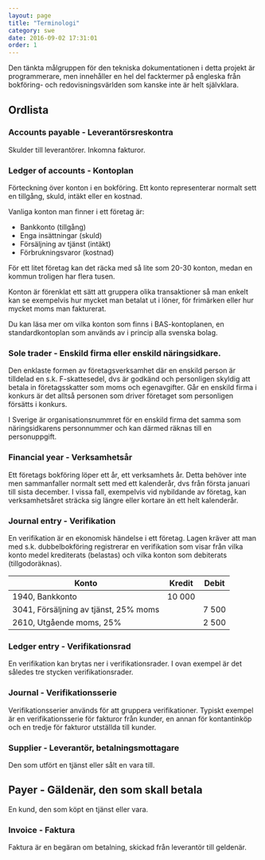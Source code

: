 ```yaml
---
layout: page
title: "Terminologi"
category: swe
date: 2016-09-02 17:31:01
order: 1
---
```

Den tänkta målgruppen för den tekniska dokumentationen i detta projekt är programmerare, men innehåller en hel
del facktermer på engleska från bokföring- och redovisningsvärlden som kanske inte är helt självklara.

## Ordlista

### Accounts payable - Leverantörsreskontra

Skulder till leverantörer. Inkomna fakturor.


### Ledger of accounts - Kontoplan

Förteckning över konton i en bokföring. Ett konto representerar normalt sett en tillgång, skuld, intäkt eller en kostnad.

Vanliga konton man finner i ett företag är:
* Bankkonto (tillgång)
* Enga insättningar (skuld)
* Försäljning av tjänst (intäkt)
* Förbrukningsvaror (kostnad)

För ett litet företag kan det räcka med så lite som 20-30 konton, medan en kommun troligen har flera tusen.

Konton är förenklat ett sätt att gruppera olika transaktioner så man enkelt kan se exempelvis hur mycket man betalat ut
i löner, för frimärken eller hur mycket moms man fakturerat.

Du kan läsa mer om vilka konton som finns i BAS-kontoplanen, en standardkontoplan som används av i princip alla
svenska bolag.


### Sole trader - Enskild firma eller enskild näringsidkare.

Den enklaste formen av företagsverksamhet där en enskild person är tilldelad en s.k. F-skattesedel, dvs är godkänd
och personligen skyldig att betala in företagsskatter som moms och egenavgifter. Går en enskild firma i konkurs är
det alltså personen som driver företaget som personligen försätts i konkurs.

I Sverige är organisationsnummret för en enskild firma det samma som näringsidkarens personnummer och kan därmed
räknas till en personuppgift.


### Financial year - Verksamhetsår

Ett företags bokföring löper ett år, ett verksamhets år. Detta behöver inte men sammanfaller normalt sett med ett
kalenderår, dvs från första januari till sista december. I vissa fall, exempelvis vid nybildande av företag, kan
verksamhetsåret sträcka sig längre eller kortare än ett helt kalenderår.


### Journal entry - Verifikation

En verifikation är en ekonomisk händelse i ett företag. Lagen kräver att man med s.k. dubbelbokföring registrerar en
verifikation som visar från vilka konto medel krediterats (belastas) och vilka konton som debiterats (tillgodoräknas).


| Konto                                 | Kredit  | Debit  |
|---------------------------------------|---------|--------|
| 1940, Bankkonto                       |  10 000 |        |
| 3041, Försäljning av tjänst, 25% moms |         |  7 500 |
| 2610, Utgående moms, 25%              |         |  2 500 |


### Ledger entry - Verifikationsrad

En verifikation kan brytas ner i verifikationsrader. I ovan exempel är det således tre stycken verifikationsrader.


### Journal - Verifikationsserie

Verifikationsserier används för att gruppera verifikationer. Typiskt exempel är en verifikationsserie för
fakturor från kunder, en annan för kontantinköp och en tredje för fakturor utställda till kunder.


### Supplier - Leverantör, betalningsmottagare

Den som utfört en tjänst eller sålt en vara till.


## Payer - Gäldenär, den som skall betala

En kund, den som köpt en tjänst eller vara.


### Invoice - Faktura

Faktura är en begäran om betalning, skickad från leverantör till geldenär.


